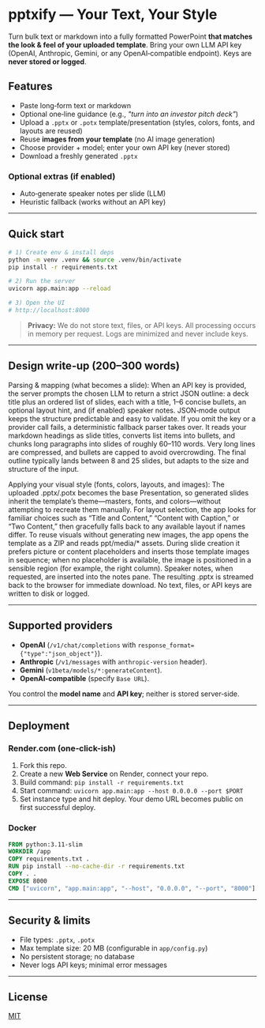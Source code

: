 # pptxify — Your Text, Your Style

Turn bulk text or markdown into a fully formatted PowerPoint **that matches the look & feel of your uploaded template**. Bring your own LLM API key (OpenAI, Anthropic, Gemini, or any OpenAI‑compatible endpoint). Keys are **never stored or logged**.

## Features

- Paste long‑form text or markdown
- Optional one‑line guidance (e.g., *"turn into an investor pitch deck"*)
- Upload a `.pptx` or `.potx` template/presentation (styles, colors, fonts, and layouts are reused)
- Reuse **images from your template** (no AI image generation)
- Choose provider + model; enter your own API key (never stored)
- Download a freshly generated `.pptx`

### Optional extras (if enabled)
- Auto‑generate speaker notes per slide (LLM)
- Heuristic fallback (works without an API key)

---

## Quick start

```bash
# 1) Create env & install deps
python -m venv .venv && source .venv/bin/activate
pip install -r requirements.txt

# 2) Run the server
uvicorn app.main:app --reload

# 3) Open the UI
# http://localhost:8000
```

> **Privacy:** We do not store text, files, or API keys. All processing occurs in memory per request. Logs are minimized and never include keys.

---

## Design write‑up (200–300 words)

Parsing & mapping (what becomes a slide): When an API key is provided, the server prompts the chosen LLM to return a strict JSON outline: a deck title plus an ordered list of slides, each with a title, 1–6 concise bullets, an optional layout hint, and (if enabled) speaker notes. JSON‑mode output keeps the structure predictable and easy to validate. If you omit the key or a provider call fails, a deterministic fallback parser takes over. It reads your markdown headings as slide titles, converts list items into bullets, and chunks long paragraphs into slides of roughly 60–110 words. Very long lines are compressed, and bullets are capped to avoid overcrowding. The final outline typically lands between 8 and 25 slides, but adapts to the size and structure of the input.

Applying your visual style (fonts, colors, layouts, and images): The uploaded .pptx/.potx becomes the base Presentation, so generated slides inherit the template’s theme—masters, fonts, and colors—without attempting to recreate them manually. For layout selection, the app looks for familiar choices such as “Title and Content,” “Content with Caption,” or “Two Content,” then gracefully falls back to any available layout if names differ. To reuse visuals without generating new images, the app opens the template as a ZIP and reads ppt/media/* assets. During slide creation it prefers picture or content placeholders and inserts those template images in sequence; when no placeholder is available, the image is positioned in a sensible region (for example, the right column). Speaker notes, when requested, are inserted into the notes pane. The resulting .pptx is streamed back to the browser for immediate download. No text, files, or API keys are written to disk or logged.

---

## Supported providers

- **OpenAI** (`/v1/chat/completions` with `response_format={"type":"json_object"}`).
- **Anthropic** (`/v1/messages` with `anthropic-version` header).
- **Gemini** (`v1beta/models/*:generateContent`).
- **OpenAI‑compatible** (specify `Base URL`).

You control the **model name** and **API key**; neither is stored server‑side.

---

## Deployment

### Render.com (one‑click-ish)

1. Fork this repo.
2. Create a new **Web Service** on Render, connect your repo.
3. Build command: `pip install -r requirements.txt`
4. Start command: `uvicorn app.main:app --host 0.0.0.0 --port $PORT`
5. Set instance type and hit deploy. Your demo URL becomes public on first successful deploy.

### Docker

```Dockerfile
FROM python:3.11-slim
WORKDIR /app
COPY requirements.txt .
RUN pip install --no-cache-dir -r requirements.txt
COPY . .
EXPOSE 8000
CMD ["uvicorn", "app.main:app", "--host", "0.0.0.0", "--port", "8000"]
```

---

## Security & limits

- File types: `.pptx`, `.potx`
- Max template size: 20 MB (configurable in `app/config.py`)
- No persistent storage; no database
- Never logs API keys; minimal error messages

---

## License

[MIT](./LICENSE)

